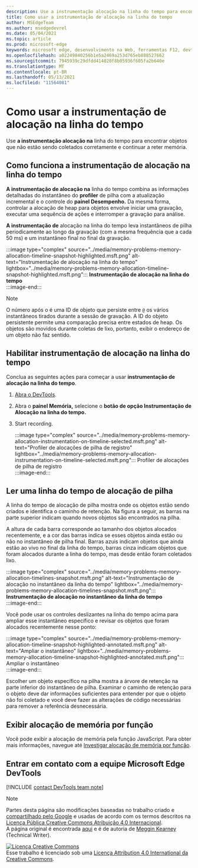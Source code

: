 ```yaml
---
description: Use a instrumentação alocação na linha do tempo para encontrar objetos que não estão sendo coletados corretamente e continuar a reter memória.
title: Como usar a instrumentação de alocação na linha do tempo
author: MSEdgeTeam
ms.author: msedgedevrel
ms.date: 05/04/2021
ms.topic: article
ms.prod: microsoft-edge
keywords: microsoft edge, desenvolvimento na Web, ferramentas F12, devtools
ms.openlocfilehash: a02249840256b1e5a2469a253d765eb888527662
ms.sourcegitcommit: 7945939c29dfdd414020f8b05936f605fa2b640e
ms.translationtype: MT
ms.contentlocale: pt-BR
ms.lasthandoff: 05/13/2021
ms.locfileid: "11564081"
---
```

<!-- Copyright Meggin Kearney 

   Licensed under the Apache License, Version 2.0 (the "License");
   you may not use this file except in compliance with the License.
   You may obtain a copy of the License at

       https://www.apache.org/licenses/LICENSE-2.0

   Unless required by applicable law or agreed to in writing, software
   distributed under the License is distributed on an "AS IS" BASIS,
   WITHOUT WARRANTIES OR CONDITIONS OF ANY KIND, either express or implied.
   See the License for the specific language governing permissions and
   limitations under the License. -->
# <a name="how-to-use-allocation-instrumentation-on-timeline"></a>Como usar a instrumentação de alocação na linha do tempo  

Use **a instrumentação alocação na** linha do tempo para encontrar objetos que não estão sendo coletados corretamente e continuar a reter memória.  

## <a name="how-allocation-instrumentation-on-timeline-works"></a>Como funciona a instrumentação de alocação na linha do tempo  

**A instrumentação de alocação na** linha do tempo combina as informações detalhadas do instantâneo do **profiler** de pilha com a atualização incremental e o controle do **painel Desempenho.**  Da mesma forma, controlar a alocação de heap para objetos envolve iniciar uma gravação, executar uma sequência de ações e interromper a gravação para análise.  

<!--todo: add profile memory problems (heap profiler) section when available  -->  
<!--todo: add profile evaluate performance (Performance panel) section when available  -->  

**A instrumentação de** alocação na linha do tempo leva instantâneos de pilha periodicamente ao longo da gravação \(com a mesma frequência que a cada 50 ms\) e um instantâneo final no final da gravação.  

:::image type="complex" source="../media/memory-problems-memory-allocation-timeline-snapshot-highlighted.msft.png" alt-text="Instrumentação de alocação na linha do tempo" lightbox="../media/memory-problems-memory-allocation-timeline-snapshot-highlighted.msft.png":::
   **Instrumentação de alocação na linha do tempo**  
:::image-end:::  

> [!NOTE]
> O número após o é uma ID de objeto que persiste entre `@` os vários instantâneos tirados durante a sessão de gravação.  A ID do objeto persistente permite uma comparação precisa entre estados de heap.  Os objetos são movidos durante coletas de lixo, portanto, exibir o endereço de um objeto não faz sentido.  

## <a name="enable-allocation-instrumentation-on-timeline"></a>Habilitar instrumentação de alocação na linha do tempo  

Conclua as seguintes ações para começar a usar **instrumentação de alocação na linha do tempo**.  

1.  [Abra o DevTools][DevtoolsOpenIndex].  
1.  Abra o **painel Memória,** selecione o **botão de opção Instrumentação de Alocação na linha do tempo.**  
1.  Start recording.  
    
    :::image type="complex" source="../media/memory-problems-memory-allocation-instrumentation-on-timeline-selected.msft.png" alt-text="Profiler de alocações de pilha de registro" lightbox="../media/memory-problems-memory-allocation-instrumentation-on-timeline-selected.msft.png":::
       Profiler de alocações de pilha de registro  
    :::image-end:::  
    
## <a name="read-a-heap-allocation-timeline"></a>Ler uma linha do tempo de alocação de pilha  

A linha do tempo de alocação de pilha mostra onde os objetos estão sendo criados e identifica o caminho de retenção.  Na figura a seguir, as barras na parte superior indicam quando novos objetos são encontrados na pilha.  

A altura de cada barra corresponde ao tamanho dos objetos alocados recentemente, e a cor das barras indica se esses objetos ainda estão ou não no instantâneo de pilha final.  Barras azuis indicam objetos que ainda estão ao vivo no final da linha do tempo, barras cinza indicam objetos que foram alocados durante a linha do tempo, mas desde então foram coletados lixo.  

:::image type="complex" source="../media/memory-problems-memory-allocation-timelines-snapshot.msft.png" alt-text="Instrumentação de alocação no instantâneo da linha do tempo" lightbox="../media/memory-problems-memory-allocation-timelines-snapshot.msft.png":::
   **Instrumentação de alocação no instantâneo da linha do tempo**  
:::image-end:::  

<!--In the following figure, an action was performed 3 times.  The sample program caches five objects, so the last five blue bars are expected.  But the left-most blue bar indicates a potential problem.  -->  
<!--todo: redo figure 4 with multiple choose actions  -->  

Você pode usar os controles deslizantes na linha do tempo acima para ampliar esse instantâneo específico e revisar os objetos que foram alocados recentemente nesse ponto:  

:::image type="complex" source="../media/memory-problems-memory-allocation-timeline-snapshot-highlighted-annotated.msft.png" alt-text="Ampliar o instantâneo" lightbox="../media/memory-problems-memory-allocation-timeline-snapshot-highlighted-annotated.msft.png":::
   Ampliar o instantâneo  
:::image-end:::  

Escolher um objeto específico na pilha mostra a árvore de retenção na parte inferior do instantâneo de pilha.  Examinar o caminho de retenção para o objeto deve dar informações suficientes para entender por que o objeto não foi coletado e você deve fazer as alterações de código necessárias para remover a referência desnecessária.  

## <a name="view-memory-allocation-by-function"></a>Exibir alocação de memória por função  

Você pode exibir a alocação de memória pela função JavaScript.  Para obter mais informações, navegue até [Investigar alocação de memória por função][DevtoolsMemoryProblemsIndexInvestigateMemoryAllocationFunction].  

## <a name="getting-in-touch-with-the-microsoft-edge-devtools-team"></a>Entrar em contato com a equipe Microsoft Edge DevTools  

[!INCLUDE [contact DevTools team note](../includes/contact-devtools-team-note.md)]  

<!-- links -->  

[DevToolsOpenIndex]: ../open/index.md "Abra Microsoft Edge (Chromium) DevTools | Microsoft Docs"
[DevtoolsMemoryProblemsIndexInvestigateMemoryAllocationFunction]: ./index.md#investigate-memory-allocation-by-function "Investigar a alocação de memória por função - Corrigir problemas de memória | Microsoft Docs"  

<!--[HeapProfiler]: ./heap-snapshots.md "How to Record Heap Snapshots"  -->  
<!--[PerformancePanel]: ../profile/evaluate-performance/timeline-tool ""  -->  

[MicrosoftEdgeChannel]: https://www.microsoftedgeinsider.com/download "Baixar um Microsoft Edge Channel"  

> [!NOTE]
> Partes desta página são modificações baseadas no trabalho criado e [compartilhado pelo Google][GoogleSitePolicies] e usadas de acordo com os termos descritos na [Licença Pública Creative Commons Atribuição 4.0 Internacional][CCA4IL].  
> A página original é encontrada [aqui](https://developers.google.com/web/tools/chrome-devtools/memory-problems/allocation-profiler) e é de autoria de [Meggin Kearney][MegginKearney] \(Technical Writer\).  

[![Licença Creative Commons][CCby4Image]][CCA4IL]  
Esse trabalho é licenciado sob uma [Licença Attribution 4.0 International da Creative Commons][CCA4IL].  

[CCA4IL]: https://creativecommons.org/licenses/by/4.0  
[CCby4Image]: https://i.creativecommons.org/l/by/4.0/88x31.png  
[GoogleSitePolicies]: https://developers.google.com/terms/site-policies  
[KayceBasques]: https://developers.google.com/web/resources/contributors#kayce-basques  
[MegginKearney]: https://developers.google.com/web/resources/contributors#meggin-kearney  
